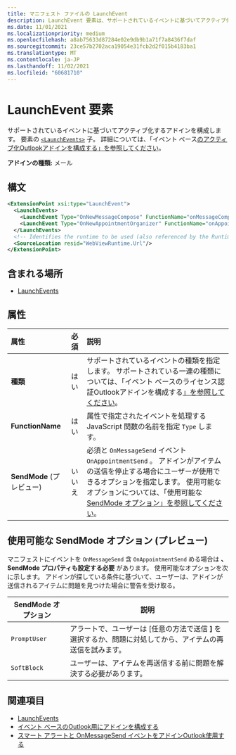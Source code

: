 ```yaml
---
title: マニフェスト ファイルの LaunchEvent
description: LaunchEvent 要素は、サポートされているイベントに基づいてアクティブ化するアドインを構成します。
ms.date: 11/01/2021
ms.localizationpriority: medium
ms.openlocfilehash: a8ab75633d87284e02e9db9b1a71f7a8436f7daf
ms.sourcegitcommit: 23ce57b2702aca19054e31fcb2d2f015b4183ba1
ms.translationtype: MT
ms.contentlocale: ja-JP
ms.lasthandoff: 11/02/2021
ms.locfileid: "60681710"
---
```

# <a name="launchevent-element"></a>LaunchEvent 要素

サポートされているイベントに基づいてアクティブ化するアドインを構成します。 要素の [`<LaunchEvents>`](launchevents.md) 子。 詳細については、「イベント ベース[のアクティブ化Outlookアドインを構成する」を参照してください](../../outlook/autolaunch.md)。

**アドインの種類:** メール

## <a name="syntax"></a>構文

```XML
<ExtensionPoint xsi:type="LaunchEvent">
  <LaunchEvents>
    <LaunchEvent Type="OnNewMessageCompose" FunctionName="onMessageComposeHandler"/>
    <LaunchEvent Type="OnNewAppointmentOrganizer" FunctionName="onAppointmentComposeHandler"/>
  </LaunchEvents>
  <!-- Identifies the runtime to be used (also referenced by the Runtime element). -->
  <SourceLocation resid="WebViewRuntime.Url"/>
</ExtensionPoint>
```

## <a name="contained-in"></a>含まれる場所

- [LaunchEvents](launchevents.md)

## <a name="attributes"></a>属性

|  属性  |  必須  |  説明  |
|:-----|:-----|:-----|
|  **種類**  |  はい  | サポートされているイベントの種類を指定します。 サポートされている一連の種類については、「イベント ベースのライセンス認証Outlookアドインを構成する[」を参照してください](../../outlook/autolaunch.md#supported-events)。 |
|  **FunctionName**  |  はい  | 属性で指定されたイベントを処理する JavaScript 関数の名前を指定 `Type` します。 |
|  **SendMode** (プレビュー) |  いいえ  | 必須と `OnMessageSend` イベント `OnAppointmentSend` 。 アドインがアイテムの送信を停止する場合にユーザーが使用できるオプションを指定します。 使用可能なオプションについては、「使用可能な [SendMode オプション」を参照してください](#available-sendmode-options-preview)。 |

## <a name="available-sendmode-options-preview"></a>使用可能な SendMode オプション (プレビュー)

マニフェストにイベントを `OnMessageSend` 含 `OnAppointmentSend` める場合は **、SendMode プロパティも設定する必要** があります。 使用可能なオプションを次に示します。 アドインが探している条件に基づいて、ユーザーは、アドインが送信されるアイテムに問題を見つけた場合に警告を受け取る。

| SendMode オプション | 説明 |
|---|---|
|`PromptUser`|アラートで、ユーザーは [任意の方法で送信 **]** を選択するか、問題に対処してから、アイテムの再送信を試みます。|
|`SoftBlock`|ユーザーは、アイテムを再送信する前に問題を解決する必要があります。|

## <a name="see-also"></a>関連項目

- [LaunchEvents](launchevents.md)
- [イベント ベースのOutlook用にアドインを構成する](../../outlook/autolaunch.md#supported-events)
- [スマート アラートと OnMessageSend イベントをアドインOutlook使用する](../../outlook/smart-alerts-onmessagesend-walkthrough.md)
